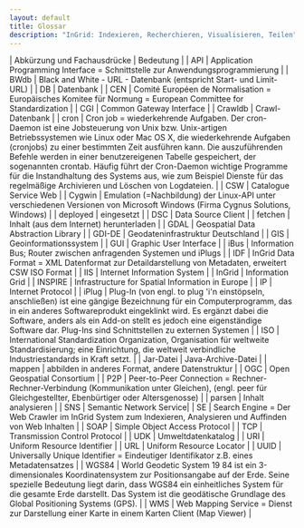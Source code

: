 ```yaml
---
layout: default
title: Glossar
description: "InGrid: Indexieren, Recherchieren, Visualisieren, Teilen"
---
```


| Abkürzung und Fachausdrücke | Bedeutung |
| API | Application Programming Interface = Schnittstelle zur Anwendungsprogrammierung |
| BWdb | Black and White - URL - Datenbank (entspricht Start- und Limit-URL) |
| DB | Datenbank |
| CEN | Comité Européen de Normalisation = Europäisches Komitee für Normung = European Committee for Standardization |
| CGI | Common Gateway Interface |
| Crawldb | Crawl-Datenbank |
| cron | Cron job = wiederkehrende Aufgaben. Der cron-Daemon ist eine Jobsteuerung von Unix bzw. Unix-artigen Betriebssystemen wie Linux oder Mac OS X, die wiederkehrende Aufgaben (cronjobs) zu einer bestimmten Zeit ausführen kann. Die auszuführenden Befehle werden in einer benutzereigenen Tabelle gespeichert, der sogenannten crontab. Häufig führt der Cron-Daemon wichtige Programme für die Instandhaltung des Systems aus, wie zum Beispiel Dienste für das regelmäßige Archivieren und Löschen von Logdateien. |
| CSW | Catalogue Service Web |
| Cygwin | Emulation (=Nachbildung) der Linux-API unter verschiedenen Versionen von Microsoft Windows (Firma Cygnus Solutions, Windows) |
| deployed | eingesetzt |
| DSC | Data Source Client |
| fetchen | Inhalt (aus dem Internet) herunterladen |
| GDAL | Geospatial Data Abstraction Library |
| GDI-DE | Geodateninfrastruktur Deutschland |
| GIS | Geoinformationssystem |
| GUI | Graphic User Interface |
| iBus | Information Bus; Router zwischen anfragenden Systemen und iPlugs |
| IDF | InGrid Data Format = XML Datenformat zur Detaildarstellung von Metadaten, erweitert CSW ISO Format |
| IIS | Internet Information System |
| InGrid | Information Grid |
| INSPIRE | Infrastructure for Spatial Information in Europe |
| IP | Internet Protocol |
| iPlug | Plug-In (von engl. to plug 'i'n einstöpseln, anschließen) ist eine gängige Bezeichnung für ein Computerprogramm, das in ein anderes Softwareprodukt eingeklinkt wird. Es ergänzt dabei die Software, anders als ein Add-on stellt es jedoch eine eigenständige Software dar. Plug-Ins sind Schnittstellen zu externen Systemen |
| ISO | International Standardization Organization, Organisation für weltweite Standardisierung; eine Einrichtung, die weltweit verbindliche Industriestandards in Kraft setzt. |
| Jar-Datei | Java-Archive-Datei |
| mappen | abbilden in anderes Format, andere Datenstruktur |
| OGC | Open Geospatial Consortium |
| P2P | Peer-to-Peer Connection = Rechner-Rechner-Verbindung (Kommunikation unter Gleichen), (engl. peer für Gleichgestellter, Ebenbürtiger oder Altersgenosse) |
| parsen | Inhalt analysieren |
| SNS | Semantic Network Service| 
| SE | Search Engine = Der Web Crawler im InGrid System zum Indexieren, Analysieren und Auffinden von Web Inhalten |
| SOAP | Simple Object Access Protocol |
| TCP | Transmission Control Protocol |
| UDK | Umweltdatenkatalog |
| URI | Uniform Resource Identifier |
| URL | Uniform Resource Locator |
| UUID | Universally Unique Identifier = Eindeutiger Identifikator z.B. eines Metadatensatzes |
| WGS84 | World Geodetic System 19 84 ist ein 3-dimensionales Koordinatensystem zur Positionsangabe auf der Erde. Seine spezielle Bedeutung liegt darin, dass WGS84 ein einheitliches System für die gesamte Erde darstellt. Das System ist die geodätische Grundlage des Global Positioning Systems (GPS). |
| WMS | Web Mapping Service = Dienst zur Darstellung einer Karte in einem Karten Client (Map Viewer) |
